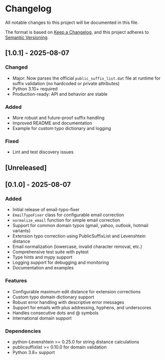 # Changelog

All notable changes to this project will be documented in this file.

The format is based on [Keep a Changelog](https://keepachangelog.com/en/1.0.0/),
and this project adheres to [Semantic Versioning](https://semver.org/spec/v2.0.0.html).

## [1.0.1] - 2025-08-07

### Changed
- Major: Now parses the official `public_suffix_list.dat` file at runtime for suffix validation (no hardcoded or private attributes)
- Python 3.10+ required
- Production-ready: API and behavior are stable

### Added
- More robust and future-proof suffix handling
- Improved README and documentation
- Example for custom typo dictionary and logging

### Fixed
- Lint and test discovery issues


## [Unreleased]

## [0.1.0] - 2025-08-07

### Added
- Initial release of email-typo-fixer
- `EmailTypoFixer` class for configurable email correction
- `normalize_email` function for simple email correction
- Support for common domain typos (gmail, yahoo, outlook, hotmail variants)
- Extension typo correction using PublicSuffixList and Levenshtein distance
- Email normalization (lowercase, invalid character removal, etc.)
- Comprehensive test suite with pytest
- Type hints and mypy support
- Logging support for debugging and monitoring
- Documentation and examples

### Features
- Configurable maximum edit distance for extension corrections
- Custom typo domain dictionary support
- Robust error handling with descriptive error messages
- Support for emails with plus addressing, hyphens, and underscores
- Handles consecutive dots and @ symbols
- International domain support

### Dependencies
- python-Levenshtein >= 0.25.0 for string distance calculations
- publicsuffixlist >= 0.10.0 for domain validation
- Python 3.8+ support
